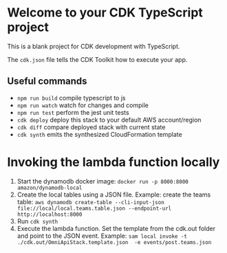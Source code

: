 # Welcome to your CDK TypeScript project

This is a blank project for CDK development with TypeScript.

The `cdk.json` file tells the CDK Toolkit how to execute your app.

## Useful commands

- `npm run build` compile typescript to js
- `npm run watch` watch for changes and compile
- `npm run test` perform the jest unit tests
- `cdk deploy` deploy this stack to your default AWS account/region
- `cdk diff` compare deployed stack with current state
- `cdk synth` emits the synthesized CloudFormation template

# Invoking the lambda function locally

1.  Start the dynamodb docker image:
    `docker run -p 8000:8000 amazon/dynamodb-local`
2.  Create the local tables using a JSON file. Example: create the teams table:
    `aws dynamodb create-table --cli-input-json file://local/local.teams.table.json --endpoint-url http://localhost:8000`
3.  Run `cdk synth`
4.  Execute the lambda function. Set the template from the cdk.out folder and point to the JSON event. Example:
    `sam local invoke -t ./cdk.out/OmniApiStack.template.json  -e events/post.teams.json`
